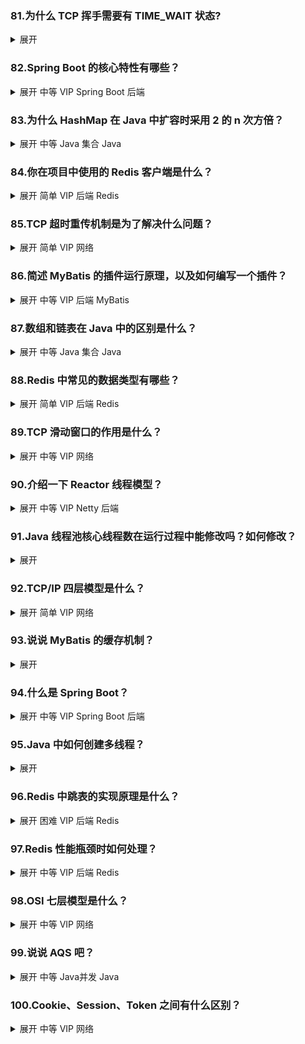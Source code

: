 ### 81.为什么 TCP 挥手需要有 TIME_WAIT 状态?
<details>
<summary>展开</summary>

- 可靠性：TIME_WAIT 出现在主动关闭方，等待 2×MSL 的目的是若对端最后一个 `FIN` 的确认 `ACK` 丢失，可以在对端重传 `FIN` 时再次发送 `ACK`，确保四次挥手可靠结束。
- 安全性（避免旧报文干扰）：等待 2×MSL 能让网络中属于该连接四元组的“旧的/重复”分段全部过期，避免同一四元组被新连接复用时收到幽灵数据导致数据错乱。
- 对象：只有主动关闭连接的一侧进入 TIME_WAIT。
- 时长：2×MSL（实现通常设置为 1～4 分钟）。TIME_WAIT 激增会消耗端口/内核资源，可通过长连接/连接复用、增大临时端口范围、合理服务端并发设计等缓解（不应简单绕过该语义）。

</details>

### 82.Spring Boot 的核心特性有哪些？
<details>
<summary>展开 <span class="badge badge--info">中等</span> <span class="badge badge--primary">VIP</span> <span class="badge badge--secondary">Spring Boot</span> <span class="badge badge--secondary">后端</span></summary>

- 自动配置（AutoConfiguration）：基于类路径与条件注解按需装配常用组件，减少样板配置。
- Starters：按功能划分的起步依赖，开箱即用（如 `spring-boot-starter-web`、`data-redis`）。
- 嵌入式容器：内置 Tomcat/Jetty/Undertow，Jar 即可运行，便于部署与容器化。
- 外部化配置：统一的 `application.yml`/`properties`，`@ConfigurationProperties`，`Profile` 多环境支持。
- 约定优于配置：合理默认值提升开发效率，可逐步显式化配置。
- 开发者体验：Spring Initializr 脚手架，良好测试支持（`@SpringBootTest`）。

</details>

### 83.为什么 HashMap 在 Java 中扩容时采用 2 的 n 次方倍？
<details>
<summary>展开 <span class="badge badge--info">中等</span> <span class="badge badge--secondary">Java 集合</span> <span class="badge badge--secondary">Java</span></summary>

- 高效寻址，算索引下标的时候用与位运算：容量为 2 的幂，索引可用 `(n - 1) & hash`，避免昂贵的取模运算，与位运算配合能更好地利用哈希高位，降低冲突概率（JDK 8 混淆高位至低位）。
- 高效再分布：扩容到 `newCap = oldCap << 1` 时，节点要么保持原索引，要么移动到 `oldIndex + oldCap`，无需重新计算完整哈希，迁移成本低。

- 决策规则：看新增位（`hash & oldCap`）。等于 0 → 保持 `oldIndex`；不等于 0 → 移动到 `oldIndex + oldCap`。
- 公式：`oldIndex = hash & (oldCap - 1)`；`newIndex = ((hash & oldCap) == 0) ? oldIndex : oldIndex + oldCap`。

```java
int oldIndex = hash & (oldCap - 1);
int newIndex = (hash & oldCap) == 0 ? oldIndex : oldIndex + oldCap;
```

</details>

### 84.你在项目中使用的 Redis 客户端是什么？
<details>
<summary>展开 <span class="badge badge--info">简单</span> <span class="badge badge--primary">VIP</span> <span class="badge badge--secondary">后端</span> <span class="badge badge--secondary">Redis</span></summary>

- 我们项目里用默认的Lettuce，加上Redisson做分布式锁

- Java 生态常见选择：
  - Lettuce：Netty 驱动，基于异步/响应式，线程安全，Spring Data Redis 默认推荐。
  - Jedis：历史较久，直观易用；早期连接非线程安全，需使用连接池。
  - Redisson：提供分布式对象与高级特性（锁、限流、队列、延时队列、执行器等）。
- 选型建议：
  - 常规 KV/缓存：优先 Lettuce（性能/线程模型优）。
  - 需要高级分布式原语：考虑 Redisson。

</details>

### 85.TCP 超时重传机制是为了解决什么问题？
<details>
<summary>展开 <span class="badge badge--info">简单</span> <span class="badge badge--primary">VIP</span> <span class="badge badge--secondary">网络</span></summary>

- 目的：确保TCP的可靠性
- 发送方每发送一个报文段，都会启动一个计时器，然后等待ACK，如果计时器超时，则重传报文段
- 过程
  - 发送数据并启动计时器：发送方每发送一个包含数据的TCP报文段，都会为其启动一个独立的重传计时器。
  - 等待确认：发送方等待接收方返回对该报文段的确认（ACK）。
  - 超时处理：
    - 成功接收ACK：如果在计时器超时之前收到了有效的ACK，则取消该计时器，数据传输成功。
    - 计时器超时：如果在规定时间内未能收到ACK，则认为数据包丢失。发送方会重新发送该数据包，并重新设置一个更长的超时时间（通常是上一次的两倍，即“指数退避”策略），然后再次等待确认。
  - 多次重传失败：如果多次重传仍然失败，发送方会认为网络连接存在严重问题，最终可能会放弃连接。

</details>

### 86.简述 MyBatis 的插件运行原理，以及如何编写一个插件？
<details>
<summary>展开 <span class="badge badge--info">中等</span> <span class="badge badge--primary">VIP</span> <span class="badge badge--secondary">后端</span> <span class="badge badge--secondary">MyBatis</span></summary>

* 原理
> 基于动态代理与责任链模式，对核心组件方法进行拦截。
* 编写步骤
  * 实现 `org.apache.ibatis.plugin.Interceptor` 接口，重写三个方法：
    * Object intercept(Invocation invocation)：核心拦截逻辑，这里编写自定义行为。
    * Object plugin(Object target)：决定是否包装目标对象，通常使用 Plugin.wrap(target, this) 创建代理。
    * void setProperties(Properties properties)：可选，用于接收插件配置参数。
  * 使用注解指定拦截点：
    * `@Intercepts`：标注类，包含一个或多个 `@Signature`。
    * `@Signature`：指定拦截的类型（type）、方法（method）和参数类型（args）。
      * type：
        * Executor（执行器，负责整体 SQL 执行）。
        * ParameterHandler（参数处理器，处理 SQL 参数）。
        * ResultSetHandler（结果集处理器，处理查询结果）。
        * StatementHandler（语句处理器，处理 JDBC Statement）。
  * 配置插件：
    * 在 mybatis-config.xml 中添加 <plugins> 标签，指定插件类和可选属性。
    * 或者在spring config配置
* 四个核心接口及其方法的执行顺序
  - 典型查询调用栈（简化）：
    1) Executor.query(MappedStatement ms, Object parameter, RowBounds rowBounds, ResultHandler resultHandler)
       - 作用：
         - 先查本地缓存/二级缓存（若开启）。
         - 未命中时创建 CacheKey 与 BoundSql，委托 BaseExecutor.queryFromDatabase → doQuery。
       - 参数：
         - ms：映射的语句与配置（SQL、参数映射、返回映射等）。
         - parameter：入参对象（可为 Map/POJO/基础类型）。
         - rowBounds：逻辑分页（offset/limit）。
         - resultHandler：自定义结果处理器（可选）。
    2) StatementHandler.prepare(Connection, Integer timeout) → parameterize(Statement)
       - 创建并配置 JDBC Statement/PreparedStatement，绑定 SQL。
    3) StatementHandler.query(Statement, ResultHandler)
       - 内部委托 ParameterHandler.setParameters(PreparedStatement) 设置占位符参数，执行 JDBC 查询。
    4) ResultSetHandler.handleResultSets(Statement)
       - 将 ResultSet 映射为目标对象集合（映射列到属性、嵌套映射、延迟加载等）。
    5) Executor 写入本地/二级缓存（若可缓存），返回结果集合。

  - 核心接口职责速览：
    - Executor：增删改 `update(...)`，查询 `query(...)`，`commit/rollback`，`createCacheKey`，`clearLocalCache`，装饰实现如 CachingExecutor 负责缓存拦截。
    - StatementHandler：`prepare/parameterize/batch/update/query`，封装 JDBC Statement 的创建、参数化与执行。
    - ParameterHandler：`getParameterObject/setParameters`，负责将实参按映射设入 PreparedStatement。
    - ResultSetHandler：`handleResultSets/handleOutputParameters`，负责将结果集映射为对象或集合。
  
* 案例
  * 记录SQL的执行耗时
    * 拦截点：StatementHandler的prepare方法
  * 避免误操作导致的UPDATE/DELETE 全表
    * 拦截点：Executor的update方法，判断sql的类型
* 示例：

```java
@Intercepts({
  @Signature(type = Executor.class, method = "query",
             args = {MappedStatement.class, Object.class, RowBounds.class, ResultHandler.class}),
  @Signature(type = Executor.class, method = "update",
             args = {MappedStatement.class, Object.class})
})
public class MetricInterceptor implements Interceptor {
  @Override
  public Object intercept(Invocation invocation) throws Throwable {
    long start = System.nanoTime();
    try { return invocation.proceed(); }
    finally { long costMicros = (System.nanoTime() - start) / 1000; /* 记录耗时 */ }
  }
  @Override
  public Object plugin(Object target) { return Plugin.wrap(target, this); }
  @Override
  public void setProperties(Properties properties) { }
}
```

</details>

### 87.数组和链表在 Java 中的区别是什么？
<details>
<summary>展开 <span class="badge badge--info">中等</span> <span class="badge badge--secondary">Java 集合</span> <span class="badge badge--secondary">Java</span></summary>

- 存储结构：数组连续内存，链表离散节点（额外指针/对象头开销）。
- 访问性能：数组随机访问 O(1)；链表按序 O(n)。
- 插入/删除：数组中间插入/删除需搬移 O(n)；链表结点插入/删除 O(1)（已得前驱）。
- 缓存友好性：数组局部性好，链表差。
- 典型实现：`ArrayList` 基于数组，`LinkedList` 为双向链表。
- 使用建议：读多随机访问选数组；频繁中间插入/删除且能定位前驱选链表。

</details>

### 88.Redis 中常见的数据类型有哪些？
<details>
<summary>展开 <span class="badge badge--info">简单</span> <span class="badge badge--primary">VIP</span> <span class="badge badge--secondary">后端</span> <span class="badge badge--secondary">Redis</span></summary>

- String、Hash、List、Set、Sorted Set（ZSet）
- Bitmap、Bitfield、HyperLogLog、Geo、Stream
- 说明：Pub/Sub 是消息机制；ZSet 底层常用跳表+字典，小集合使用压缩结构优化内存。

</details>

### 89.TCP 滑动窗口的作用是什么？
<details>
<summary>展开 <span class="badge badge--info">中等</span> <span class="badge badge--primary">VIP</span> <span class="badge badge--secondary">网络</span></summary>

- 目的：进行端到端的流量控制与有界的“飞行数据”管理，提高链路利用率。
- 机制：接收方通告接收窗口（rwnd），发送方维护发送窗口；仅窗口内数据可连续发送并按累计 ACK 确认。
- 与拥塞控制：实际发送上限取 `min(rwnd, cwnd)`；窗口滑动随 ACK 前移。
- 效果：消除停等式低效，匹配带宽时延积（BDP）以接近最大吞吐。

</details>

### 90.介绍一下 Reactor 线程模型？
<details>
<summary>展开 <span class="badge badge--info">中等</span> <span class="badge badge--primary">VIP</span> <span class="badge badge--secondary">Netty</span> <span class="badge badge--secondary">后端</span></summary>

- 单 Reactor 单线程：一个线程完成事件多路复用、接受连接、读写与业务处理，简单但扩展性差。
- 单 Reactor 多线程：Reactor 负责 accept 与事件分发，工作线程池处理业务逻辑，提高并发度。
- 多 Reactor 多线程（主从）：主 Reactor 专职 accept，多个从 Reactor 负责读写与分发到工作线程池，常见于高并发框架。
- Netty 对应：`bossGroup`（accept）+ `workerGroup`（I/O 读写与处理），基于 epoll/kqueue/select 的事件驱动。

</details>

### 91.Java 线程池核心线程数在运行过程中能修改吗？如何修改？
<details>
<summary>展开</summary>

能改。通过 `ThreadPoolExecutor` 动态调整：

```java
ThreadPoolExecutor executor = (ThreadPoolExecutor) Executors.newFixedThreadPool(10);
executor.setCorePoolSize(20);
executor.setMaximumPoolSize(100);
executor.allowCoreThreadTimeOut(true); // 可选：允许核心线程超时回收
```

在 Spring 中可用 `ThreadPoolTaskExecutor` 在启动前配置；运行期需获取底层 `ThreadPoolExecutor` 再调整。

</details>

### 92.TCP/IP 四层模型是什么？
<details>
<summary>展开 <span class="badge badge--info">简单</span> <span class="badge badge--primary">VIP</span> <span class="badge badge--secondary">网络</span></summary>

- 链路层（Link）：以太网、PPP、ARP 等
- 网际层（Internet）：IP、ICMP、IGMP、NAT 等
- 传输层（Transport）：TCP、UDP
- 应用层（Application）：HTTP、DNS、FTP、SMTP、SSH 等

</details>

### 93.说说 MyBatis 的缓存机制？
<details>
<summary>展开</summary>

感觉不重要，读 - 缓存 - xxx

</details>

### 94.什么是 Spring Boot？
<details>
<summary>展开 <span class="badge badge--info">中等</span> <span class="badge badge--primary">VIP</span> <span class="badge badge--secondary">Spring Boot</span> <span class="badge badge--secondary">后端</span></summary>

- 对 Spring 进行“约定优于配置”的封装，提供自动配置、起步依赖、嵌入式容器与外部化配置，显著降低样板代码与环境搭建成本。
- 支持可观测性与生产特性（Actuator、健康检查、指标、日志），便于云原生与容器化部署。
- 与传统 Spring 对比：无需繁琐 XML/JavaConfig 手动装配，专注业务开发。

</details>

### 95.Java 中如何创建多线程？
<details>
<summary>展开</summary>

- 继承 `Thread`：重写 `run()`，`new Thread().start()`。
- 实现 `Runnable`：`new Thread(new Runnable(){...}).start()` 或 lambda。
- 实现 `Callable<V>`：配合 `FutureTask` 或 `ExecutorService.submit` 获取返回值与异常。
- 线程池：`ExecutorService`（`newFixedThreadPool`、`newCachedThreadPool`、`ThreadPoolExecutor` 自定义）。
- 异步工具：`CompletableFuture` 组合式异步编程，`ForkJoinPool` 分治任务。

</details>

### 96.Redis 中跳表的实现原理是什么？
<details>
<summary>展开 <span class="badge badge--danger">困难</span> <span class="badge badge--primary">VIP</span> <span class="badge badge--secondary">后端</span> <span class="badge badge--secondary">Redis</span></summary>

- 跳表是多层有序链表，通过随机层高实现对数期望复杂度的查找/插入/删除（平均 O(log n)）。
- 节点包含多个前进指针，查找自顶层向下逐层推进，最终在最低层定位目标。
- ZSet 底层通常由“字典（member->score）+ 跳表（按 score 有序）”组成；小集合使用压缩结构以节省内存。
- 插入时通过随机函数生成层高（常用 p=0.25），维护跨度用于排名/区间查询；支持按分值与按字典序范围查询。

</details>

### 97.Redis 性能瓶颈时如何处理？
<details>
<summary>展开 <span class="badge badge--info">中等</span> <span class="badge badge--primary">VIP</span> <span class="badge badge--secondary">后端</span> <span class="badge badge--secondary">Redis</span></summary>

- 模型与数据：避免大 Key/大 Value，拆分热 Key，控制集合过大；使用合适数据结构与过期策略。
- I/O 与协议：Pipeline 批处理、合理批量大小；减少频繁往返；用 Lua 保证原子性并减少网络开销。
- 持久化与内存：合适的 RDB/AOF 策略，规避高峰期 fork；关注内存碎片率与 eviction 策略；合理 `maxmemory`。
- 并发与线程：Redis 6+ 支持 I/O 线程；避免阻塞型命令；控制慢查询，监控 `slowlog`。
- 架构层面：读写分离、主从复制、哨兵高可用、Cluster 分片水平扩展；客户端连接池与重试熔断。
- 系统调优：网络参数（`tcp_backlog`、`somaxconn`）、`net.core`、`vm.overcommit_memory` 等。

</details>

### 98.OSI 七层模型是什么？
<details>
<summary>展开 <span class="badge badge--info">中等</span> <span class="badge badge--primary">VIP</span> <span class="badge badge--secondary">网络</span></summary>

- 物理层、数据链路层、网络层、传输层、会话层、表示层、应用层。
- 常见映射：互联网实践多用 TCP/IP 四层；会话/表示常并入应用层实现。

</details>

### 99.说说 AQS 吧？
<details>
<summary>展开 <span class="badge badge--info">中等</span> <span class="badge badge--secondary">Java并发</span> <span class="badge badge--secondary">Java</span></summary>

- `AbstractQueuedSynchronizer`：基于状态值 `state` 与 CLH 同步队列，提供独占/共享两种获取/释放语义。
- 关键方法：`tryAcquire/tryRelease`（独占），`tryAcquireShared/tryReleaseShared`（共享），配合 CAS + `LockSupport.park/unpark` 挂起/唤醒线程。
- 公平/非公平策略：决定获取顺序是否严格 FIFO。
- 基于 AQS 的组件：`ReentrantLock`、`Semaphore`、`CountDownLatch`、`ReentrantReadWriteLock`、`FutureTask` 等。

</details>

### 100.Cookie、Session、Token 之间有什么区别？
<details>
<summary>展开 <span class="badge badge--info">中等</span> <span class="badge badge--primary">VIP</span> <span class="badge badge--secondary">网络</span></summary>

- 存储位置：
  - Cookie：浏览器本地（可 `HttpOnly`、`Secure`、`SameSite`）。
  - Session：服务端存储会话状态（客户端通常持有 `SessionID` Cookie）。
  - Token：一般存于客户端（Header/Storage/Cookie），服务端可无状态校验（如 JWT）。
- 状态性与伸缩：
  - Session 需要共享或粘性会话；Token 天生适合无状态与横向扩展。
- 安全性：
  - 防 CSRF：优先使用 `SameSite` 或在 Header 传递 Token；结合 CSRF Token 双重校验。
  - 防 XSS：Cookie 加 `HttpOnly`；Token 泄露需及时失效（黑名单/短有效期/刷新机制）。
- 适用场景：
  - 传统站点：Session + Cookie 简单直接。
  - 多端与微服务：JWT/OAuth2 的 Token 更合适（便于网关与下游服务校验）。

</details>